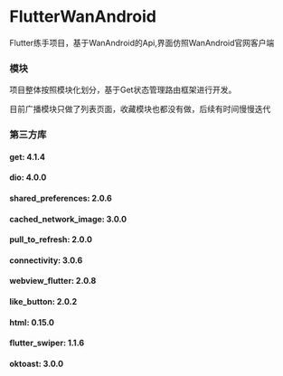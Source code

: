 # **FlutterWanAndroid**

Flutter练手项目，基于WanAndroid的Api,界面仿照WanAndroid官网客户端


### 模块

项目整体按照模块化划分，基于Get状态管理路由框架进行开发。

目前广播模块只做了列表页面，收藏模块也都没有做，后续有时间慢慢迭代




### 第三方库

#### get: 4.1.4

#### dio: 4.0.0

#### shared_preferences: 2.0.6

#### cached_network_image: 3.0.0

#### pull_to_refresh: 2.0.0

#### connectivity: 3.0.6

#### webview_flutter: 2.0.8

#### like_button: 2.0.2

#### html: 0.15.0

#### flutter_swiper: 1.1.6

#### oktoast: 3.0.0